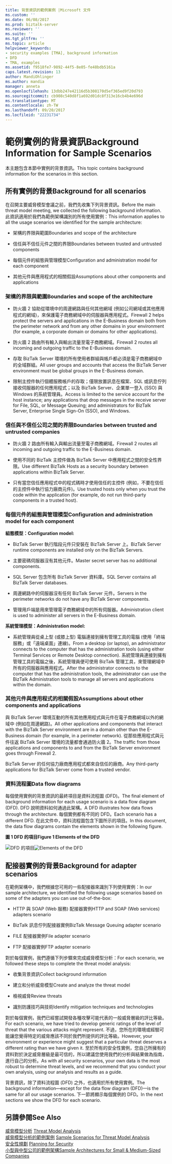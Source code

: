 ```yaml
---
title: 背景資訊的範例案例 |Microsoft 文件
ms.custom: ''
ms.date: 06/08/2017
ms.prod: biztalk-server
ms.reviewer: ''
ms.suite: ''
ms.tgt_pltfrm: ''
ms.topic: article
helpviewer_keywords:
- security examples [TMA], background information
- DFD
- TMA, examples
ms.assetid: f9518fe7-9892-44f5-8e05-fe48bdb5161a
caps.latest.revision: 13
author: MandiOhlinger
ms.author: mandia
manager: anneta
ms.openlocfilehash: 13dbb247e42116d5b308170d5ef365ed9f20d793
ms.sourcegitcommit: cb908c540d8f1a692d01dc8f313e16cb4b4e696d
ms.translationtype: MT
ms.contentlocale: zh-TW
ms.lasthandoff: 09/20/2017
ms.locfileid: "22231734"
---
```

# <a name="background-information-for-sample-scenarios"></a><span data-ttu-id="25b42-102">範例實例的背景資訊</span><span class="sxs-lookup"><span data-stu-id="25b42-102">Background Information for Sample Scenarios</span></span>
<span data-ttu-id="25b42-103">本主題包含本節中實例的背景資訊。</span><span class="sxs-lookup"><span data-stu-id="25b42-103">This topic contains background information for the scenarios in this section.</span></span>  
  
## <a name="background-for-all-scenarios"></a><span data-ttu-id="25b42-104">所有實例的背景</span><span class="sxs-lookup"><span data-stu-id="25b42-104">Background for all scenarios</span></span>  
 <span data-ttu-id="25b42-105">在召開主要威脅模型會議之前，我們先收集下列背景資訊。</span><span class="sxs-lookup"><span data-stu-id="25b42-105">Before the main threat model meeting, we collected the following background information.</span></span> <span data-ttu-id="25b42-106">此資訊適用於我們為範例架構識別的所有使用實例：</span><span class="sxs-lookup"><span data-stu-id="25b42-106">This information applies to all the usage scenarios we identified for the sample architecture:</span></span>  
  
-   <span data-ttu-id="25b42-107">架構的界限與範圍</span><span class="sxs-lookup"><span data-stu-id="25b42-107">Boundaries and scope of the architecture</span></span>  
  
-   <span data-ttu-id="25b42-108">信任與不信任元件之間的界限</span><span class="sxs-lookup"><span data-stu-id="25b42-108">Boundaries between trusted and untrusted components</span></span>  
  
-   <span data-ttu-id="25b42-109">每個元件的組態與管理模型</span><span class="sxs-lookup"><span data-stu-id="25b42-109">Configuration and administration model for each component</span></span>  
  
-   <span data-ttu-id="25b42-110">其他元件與應用程式的相關假設</span><span class="sxs-lookup"><span data-stu-id="25b42-110">Assumptions about other components and applications</span></span>  
  
### <a name="boundaries-and-scope-of-the-architecture"></a><span data-ttu-id="25b42-111">架構的界限與範圍</span><span class="sxs-lookup"><span data-stu-id="25b42-111">Boundaries and scope of the architecture</span></span>  
  
-   <span data-ttu-id="25b42-112">防火牆 2 協助從環境中的周邊網路與任何其他網域 (例如公司網域或其他應用程式的網域)，來保護電子商務網域中的伺服器與應用程式。</span><span class="sxs-lookup"><span data-stu-id="25b42-112">Firewall 2 helps protect the servers and applications in the E-Business domain both from the perimeter network and from any other domains in your environment (for example, a corporate domain or domains for other applications).</span></span>  
  
-   <span data-ttu-id="25b42-113">防火牆 2 路由所有輸入與輸出流量至電子商務網域。</span><span class="sxs-lookup"><span data-stu-id="25b42-113">Firewall 2 routes all incoming and outgoing traffic to the E-Business domain.</span></span>  
  
-   <span data-ttu-id="25b42-114">存取 BizTalk Server 環境的所有使用者群組與帳戶都必須是電子商務網域中的全域群組。</span><span class="sxs-lookup"><span data-stu-id="25b42-114">All user groups and accounts that access the BizTalk Server environment must be global groups in the E-Business domain.</span></span>  
  
-   <span data-ttu-id="25b42-115">限制主控件執行個體服務帳戶的存取；僅限放置訊息在檔案、SQL 或訊息佇列接收伺服器的任何應用程式；以及 BizTalk Server、企業單一登入 (SSO) 與 Windows 的系統管理員。</span><span class="sxs-lookup"><span data-stu-id="25b42-115">Access is limited to the service account for the host instance; any applications that drop messages in the receive server for File, SQL, or Message Queuing; and administrators for BizTalk Server, Enterprise Single Sign-On (SSO), and Windows.</span></span>  
  
### <a name="boundaries-between-trusted-and-untrusted-companies"></a><span data-ttu-id="25b42-116">信任與不信任公司之間的界限</span><span class="sxs-lookup"><span data-stu-id="25b42-116">Boundaries between trusted and untrusted companies</span></span>  
  
-   <span data-ttu-id="25b42-117">防火牆 2 路由所有輸入與輸出流量至電子商務網域。</span><span class="sxs-lookup"><span data-stu-id="25b42-117">Firewall 2 routes all incoming and outgoing traffic to the E-Business domain.</span></span>  
  
-   <span data-ttu-id="25b42-118">使用不同的 BizTalk 主控件做為 BizTalk Server 中應用程式之間的安全性界限。</span><span class="sxs-lookup"><span data-stu-id="25b42-118">Use different BizTalk Hosts as a security boundary between applications within BizTalk Server.</span></span>  
  
-   <span data-ttu-id="25b42-119">只有當您信任應用程式中的程式碼時才使用信任的主控件 (例如，不要在信任的主控件中執行協力廠商元件)。</span><span class="sxs-lookup"><span data-stu-id="25b42-119">Use trusted hosts only when you trust the code within the application (for example, do not run third-party components in a trusted host).</span></span>  
  
### <a name="configuration-and-administration-model-for-each-component"></a><span data-ttu-id="25b42-120">每個元件的組態與管理模型</span><span class="sxs-lookup"><span data-stu-id="25b42-120">Configuration and administration model for each component</span></span>  
 <span data-ttu-id="25b42-121">**組態模型：**</span><span class="sxs-lookup"><span data-stu-id="25b42-121">**Configuration model:**</span></span>  
  
-   <span data-ttu-id="25b42-122">BizTalk Server 執行階段元件只安裝在 BizTalk Server 上。</span><span class="sxs-lookup"><span data-stu-id="25b42-122">BizTalk Server runtime components are installed only on the BizTalk Servers.</span></span>  
  
-   <span data-ttu-id="25b42-123">主要密碼伺服器沒有其他元件。</span><span class="sxs-lookup"><span data-stu-id="25b42-123">Master secret server has no additional components.</span></span>  
  
-   <span data-ttu-id="25b42-124">SQL Server 包含所有 BizTalk Server 資料庫。</span><span class="sxs-lookup"><span data-stu-id="25b42-124">SQL Server contains all BizTalk Server databases.</span></span>  
  
-   <span data-ttu-id="25b42-125">周邊網路中的伺服器沒有任何 BizTalk Server 元件。</span><span class="sxs-lookup"><span data-stu-id="25b42-125">Servers in the perimeter networks do not have any BizTalk Server components.</span></span>  
  
-   <span data-ttu-id="25b42-126">管理用戶端是用來管理電子商務網域中的所有伺服器。</span><span class="sxs-lookup"><span data-stu-id="25b42-126">Administration client is used to administer all servers in the E-Business domain.</span></span>  
  
 <span data-ttu-id="25b42-127">**系統管理模型：**</span><span class="sxs-lookup"><span data-stu-id="25b42-127">**Administration model:**</span></span>  
  
-   <span data-ttu-id="25b42-128">系統管理員從桌上型 (或膝上型) 電腦連接到擁有管理工具的電腦 (使用「終端服務」或「遠端桌面」連線)。</span><span class="sxs-lookup"><span data-stu-id="25b42-128">From a desktop (or laptop), an administrator connects to the computer that has the administration tools (using either Terminal Services or Remote Desktop connection).</span></span> <span data-ttu-id="25b42-129">系統管理員連接到擁有管理工具的電腦之後，系統管理員便可使用 BizTalk 管理工具，來管理網域中所有的伺服器與應用程式。</span><span class="sxs-lookup"><span data-stu-id="25b42-129">After the administrator connects to the computer that has the administration tools, the administrator can use the BizTalk Administration tools to manage all servers and applications within the domain.</span></span>  
  
### <a name="assumptions-about-other-components-and-applications"></a><span data-ttu-id="25b42-130">其他元件與應用程式的相關假設</span><span class="sxs-lookup"><span data-stu-id="25b42-130">Assumptions about other components and applications</span></span>  
 <span data-ttu-id="25b42-131">與 BizTalk Server 環境互動的所有其他應用程式與元件在電子商務網域以外的網域中 (例如在周邊網路)。</span><span class="sxs-lookup"><span data-stu-id="25b42-131">All other applications and components that interact with the BizTalk Server environment are in a domain other than the E-Business domain (for example, in a perimeter network).</span></span> <span data-ttu-id="25b42-132">從那些應用程式與元件往返 BizTalk Server 環境的流量都會通過防火牆 2。</span><span class="sxs-lookup"><span data-stu-id="25b42-132">The traffic from those applications and components to and from the BizTalk Server environment goes through Firewall 2.</span></span>  
  
 <span data-ttu-id="25b42-133">BizTalk Server 的任何協力廠商應用程式都來自信任的廠商。</span><span class="sxs-lookup"><span data-stu-id="25b42-133">Any third-party applications for BizTalk Server come from a trusted vendor.</span></span>  
  
### <a name="data-flow-diagrams"></a><span data-ttu-id="25b42-134">資料流程圖</span><span class="sxs-lookup"><span data-stu-id="25b42-134">Data flow diagrams</span></span>  
 <span data-ttu-id="25b42-135">每個使用實例的背景資訊的最終項目是資料流程圖 (DFD)。</span><span class="sxs-lookup"><span data-stu-id="25b42-135">The final element of background information for each usage scenario is a data flow diagram (DFD).</span></span> <span data-ttu-id="25b42-136">DFD 說明資料如何通過此架構。</span><span class="sxs-lookup"><span data-stu-id="25b42-136">A DFD illustrates how data flows through the architecture.</span></span> <span data-ttu-id="25b42-137">每個實例都有不同的 DFD。</span><span class="sxs-lookup"><span data-stu-id="25b42-137">Each scenario has a different DFD.</span></span> <span data-ttu-id="25b42-138">在此文件中，資料流程圖包含下圖所示的項目。</span><span class="sxs-lookup"><span data-stu-id="25b42-138">In this document, the data flow diagrams contain the elements shown in the following figure.</span></span>  
  
 <span data-ttu-id="25b42-139">**圖 1 DFD 的項目**</span><span class="sxs-lookup"><span data-stu-id="25b42-139">**Figure 1 Elements of the DFD**</span></span>  
  
 <span data-ttu-id="25b42-140">![DFD 的項目](../core/media/tdi-sec-dfd-legend.gif "TDI_Sec_DFD_Legend")</span><span class="sxs-lookup"><span data-stu-id="25b42-140">![Elements of the DFD](../core/media/tdi-sec-dfd-legend.gif "TDI_Sec_DFD_Legend")</span></span>  
  
## <a name="background-for-adapter-scenarios"></a><span data-ttu-id="25b42-141">配接器實例的背景</span><span class="sxs-lookup"><span data-stu-id="25b42-141">Background for adapter scenarios</span></span>  
 <span data-ttu-id="25b42-142">在範例架構中，我們根據您可用的一些配接器來識別下列使用實例：</span><span class="sxs-lookup"><span data-stu-id="25b42-142">In our sample architecture, we identified the following usage scenarios based on some of the adapters you can use out-of-the-box:</span></span>  
  
-   <span data-ttu-id="25b42-143">HTTP 與 SOAP (Web 服務) 配接器實例</span><span class="sxs-lookup"><span data-stu-id="25b42-143">HTTP and SOAP (Web services) adapters scenario</span></span>  
  
-   <span data-ttu-id="25b42-144">BizTalk 訊息佇列配接器實例</span><span class="sxs-lookup"><span data-stu-id="25b42-144">BizTalk Message Queuing adapter scenario</span></span>  
  
-   <span data-ttu-id="25b42-145">FILE 配接器實例</span><span class="sxs-lookup"><span data-stu-id="25b42-145">File adapter scenario</span></span>  
  
-   <span data-ttu-id="25b42-146">FTP 配接器實例</span><span class="sxs-lookup"><span data-stu-id="25b42-146">FTP adapter scenario</span></span>  
  
 <span data-ttu-id="25b42-147">對於每個實例，我們遵循下列步驟來完成威脅模型分析：</span><span class="sxs-lookup"><span data-stu-id="25b42-147">For each scenario, we followed these steps to complete the threat model analysis:</span></span>  
  
-   <span data-ttu-id="25b42-148">收集背景資訊</span><span class="sxs-lookup"><span data-stu-id="25b42-148">Collect background information</span></span>  
  
-   <span data-ttu-id="25b42-149">建立和分析威脅模型</span><span class="sxs-lookup"><span data-stu-id="25b42-149">Create and analyze the threat model</span></span>  
  
-   <span data-ttu-id="25b42-150">檢視威脅</span><span class="sxs-lookup"><span data-stu-id="25b42-150">Review threats</span></span>  
  
-   <span data-ttu-id="25b42-151">識別防護技巧與技術</span><span class="sxs-lookup"><span data-stu-id="25b42-151">Identify mitigation techniques and technologies</span></span>  
  
 <span data-ttu-id="25b42-152">對於每個實例，我們已經嘗試開發各種攻擊可能代表的一般威脅層級的評比等級。</span><span class="sxs-lookup"><span data-stu-id="25b42-152">For each scenario, we have tried to develop generic ratings of the level of threat that the various attacks might represent.</span></span> <span data-ttu-id="25b42-153">不過，您所在的環境或經驗可能讓您覺得特定的威脅應該不同於我們所提供的評比等級。</span><span class="sxs-lookup"><span data-stu-id="25b42-153">However, your environment or experience might suggest that a particular threat deserves a different rating than we have given it.</span></span> <span data-ttu-id="25b42-154">至於所有的安全性實例，您自己所擁有的資料對於決定威脅層級是最可信的，所以建議您使用我們的分析與結果做為指南，進行自己的分析。</span><span class="sxs-lookup"><span data-stu-id="25b42-154">As with all security scenarios, your own data is the most robust to determine threat levels, and we recommend that you conduct your own analysis, using our analysis and results as a guide.</span></span>  
  
 <span data-ttu-id="25b42-155">背景資訊，除了資料流程圖 (DFD) 之外，也適用於所有使用實例。</span><span class="sxs-lookup"><span data-stu-id="25b42-155">The background information—except for the data flow diagram (DFD)—is the same for all our usage scenarios.</span></span> <span data-ttu-id="25b42-156">下一節將顯示每個實例的 DFD。</span><span class="sxs-lookup"><span data-stu-id="25b42-156">In the next sections we show the DFD for each scenario.</span></span>  
  
## <a name="see-also"></a><span data-ttu-id="25b42-157">另請參閱</span><span class="sxs-lookup"><span data-stu-id="25b42-157">See Also</span></span>  
 <span data-ttu-id="25b42-158">[威脅模型分析](../core/threat-model-analysis.md) </span><span class="sxs-lookup"><span data-stu-id="25b42-158">[Threat Model Analysis](../core/threat-model-analysis.md) </span></span>  
 <span data-ttu-id="25b42-159">[威脅模型分析的範例案例](../core/sample-scenarios-for-threat-model-analysis.md) </span><span class="sxs-lookup"><span data-stu-id="25b42-159">[Sample Scenarios for Threat Model Analysis](../core/sample-scenarios-for-threat-model-analysis.md) </span></span>  
 <span data-ttu-id="25b42-160">[安全性規劃](../core/planning-for-security.md) </span><span class="sxs-lookup"><span data-stu-id="25b42-160">[Planning for Security](../core/planning-for-security.md) </span></span>  
 [<span data-ttu-id="25b42-161">小型與中型公司的範例架構</span><span class="sxs-lookup"><span data-stu-id="25b42-161">Sample Architectures for Small & Medium-Sized Companies</span></span>](../core/sample-architectures-for-small-medium-sized-companies.md)